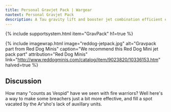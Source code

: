 ```yaml
---
title: Personal Gravjet Pack | Wargear
navtext: Personal Gravjet Pack
description: A Tau gravity lift and booster jet combination efficient enough to be powered by a personal generator. WH40K 8th Edition Data Sheet 
---
```


{% include supportsystem.html item="GravPack" h1=true %}

{% include imagewrap.html image="reddog-jetpack.jpg" alt="Gravpack part from Red Dog Minis" caption="We recommend this Red Dog Mini jet pack part" attribution="Red Dog Minis" link="http://www.reddogminis.com/catalog/item/9023820/10336153.htm" halved=true %}

## Discussion

How many "counts as Vespid" have we seen with fire warriors? Well here's a way to make some breachers just a bit more effective, and fill a spot vacated by the Ar'sho's lack of auxillary units. 
